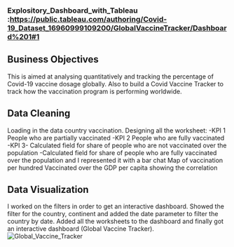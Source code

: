 ### Explository_Dashboard_with_Tableau :https://public.tableau.com/authoring/Covid-19_Dataset_16960999109200/GlobalVaccineTracker/Dashboard%201#1

## Business Objectives
This is aimed at analysing quantitatively and tracking the percentage of Covid-19 vaccine dosage globally.
Also to build a Covid Vaccine Tracker to track how the vaccination program is performing worldwide.

## Data Cleaning
Loading in the data country vaccination.
Designing all the worksheet:
-KPI 1 People who are partially vaccinated
-KPI 2 People who are fully vaccinated
-KPI 3- Calculated field for share of people who are not vaccinated over the population
-Calculated field for share of people who are fully vaccinated over the population and I represented it with a bar chat
Map of vaccination per hundred
Vaccinated over the GDP per capita showing the correlation

## Data Visualization
I worked on the filters in order to get an interactive dashboard.
Showed the filter for the country, continent and added the date parameter to filter the country by date.
Added all the worksheets to the dashboard and finally got an interactive dashboard (Global Vaccine Tracker).
![Global_Vaccine_Tracker](https://github.com/mayowa-hub/Explository_Dashboard_wth_Tableau/assets/129955412/88861f42-0435-4671-a7f0-498d187ac1da)
